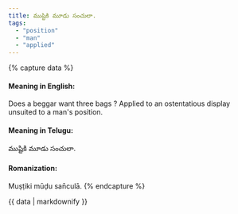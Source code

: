 ```yaml
---
title: ముష్టికి మూడు సంచులా.
tags:
  - "position"
  - "man"
  - "applied"
---
```


{% capture data %}
#### Meaning in English:
Does a beggar want three bags ?
Applied to an ostentatious display unsuited to a man's position.

#### Meaning in Telugu:
ముష్టికి మూడు సంచులా.

#### Romanization:
Muṣṭiki mūḍu san̄culā.
{% endcapture %}

{{ data | markdownify }}

